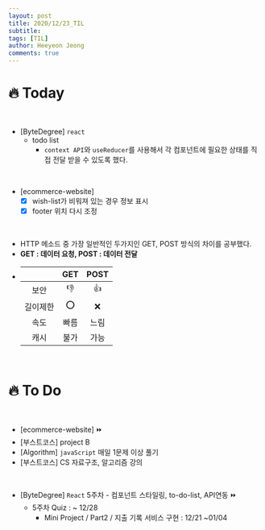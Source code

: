 ```yaml
---
layout: post
title: 2020/12/23_TIL
subtitle:
tags: [TIL]
author: Heeyeon Jeong
comments: true
---
```


# 🔥 Today

<br>

- [ByteDegree] `react`
  - todo list
    - `context API`와 `useReducer`를 사용해서 각 컴포넌트에 필요한 상태를 직접 전달 받을 수 있도록 했다.

<br>

- [ecommerce-website]
  - [x] wish-list가 비워져 있는 경우 정보 표시
  - [x] footer 위치 다시 조정

<br>

- HTTP 메소드 중 가장 일반적인 두가지인 GET, POST 방식의 차이를 공부했다.
- <b>GET : 데이터 요청, POST : 데이터 전달 </b>
- |          | GET  | POST |
  | :------: | :--: | :--: |
  |   보안   |  👎  |  👍  |
  | 길이제한 |  ⭕  |  ❌  |
  |   속도   | 빠름 | 느림 |
  |   캐시   | 불가 | 가능 |

<br>

# 🔥 To Do

<br>

- [ecommerce-website] ⏩
- [부스트코스] project B
- [Algorithm] `javaScript` 매일 1문제 이상 풀기
- [부스트코스] CS 자료구조, 알고리즘 강의

<br>

- [ByteDegree] `React` 5주차 - 컴포넌트 스타일링, to-do-list, API연동 ⏩
  - 5주차 Quiz : ~ 12/28
    - Mini Project / Part2 / 지출 기록 서비스 구현 : 12/21 ~01/04
